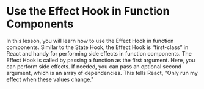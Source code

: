 # Use the Effect Hook in Function Components

In this lesson, you will learn how to use the Effect Hook in function components. Similar to the State Hook, the Effect Hook is “first-class” in React and handy for performing side effects in function components. The Effect Hook is called by passing a function as the first argument. Here, you can perform side effects. If needed, you can pass an optional second argument, which is an array of dependencies. This tells React, "Only run my effect when these values change."